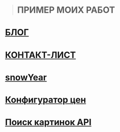 > # ПРИМЕР МОИХ РАБОТ
# <a href="https://martiliones.github.io/bl0g/"> БЛОГ</a> <br>
# <a href="https://martiliones.github.io/contacts/"> КОНТАКТ-ЛИСТ</a>
# <a href="https://martiliones.github.io/snowYear/life.html"> snowYear</a>
# <a href="https://martiliones.github.io/dist/">Конфигуратор цен</a>
# <a href="https://martiliones.github.io/jsonexample/">Поиск картинок API</a>

